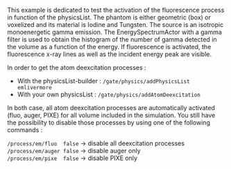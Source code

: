 This example is dedicated to test the activation of the fluorescence process in function of the physicsList. 
The phantom is either geometric (box) or voxelized and its material is Iodine and Tungsten.
The source is an isotropic monoenergetic gamma emission. 
The EnergySpectrumActor with a gamma filter is used to obtain the histogram of the number of gamma detected in the volume as a 
function of the energy. If fluorescence is activated, the fluorescence x-ray lines as well as the incident energy peak are visible.

In order to get the atom deexcitation processes :
* With the physicsList-builder : `/gate/physics/addPhysicsList emlivermore`
* With your own physicsList : `/gate/physics/addAtomDeexcitation`

In both case, all atom deexcitation processes are automatically activated (fluo, auger, PIXE) for all volume included in the 
simulation. You still have the possibility to disable those processes by using one of the following commands :  

`/process/em/fluo  false`              -> disable all deexcitation processes<br/>
`/process/em/auger false`              -> disable auger only<br/>
`/process/em/pixe  false`              -> disable PIXE only<br/>
